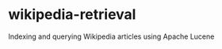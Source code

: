 wikipedia-retrieval
===================

Indexing and querying Wikipedia articles using Apache Lucene
